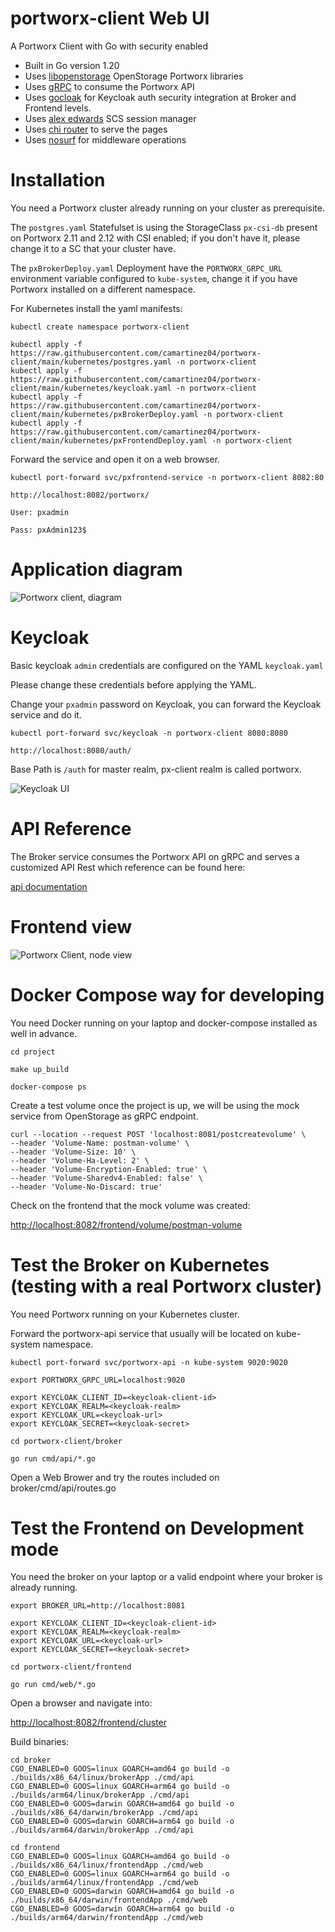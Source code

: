# portworx-client Web UI
A Portworx Client with Go with security enabled

- Built in Go version 1.20
- Uses [libopenstorage](https://github.com/libopenstorage/openstorage-sdk-clients) OpenStorage Portworx libraries
- Uses [gRPC](https://pkg.go.dev/google.golang.org/grpc) to consume the Portworx API
- Uses [gocloak](https://github.com/Nerzal/gocloak) for Keycloak auth security integration at Broker and Frontend levels.
- Uses [alex edwards](https://github.com/alexedwards/scs) SCS session manager
- Uses [chi router](https://github.com/go-chi/chi) to serve the pages
- Uses [nosurf](https://github.com/justinas/nosurf) for middleware operations

# Installation

You need a Portworx cluster already running on your cluster as prerequisite.

The `postgres.yaml` Statefulset is using the StorageClass `px-csi-db` present on Portworx 2.11 and 2.12 with CSI enabled; if you don't have it, please change it to a SC that your cluster have.

The `pxBrokerDeploy.yaml` Deployment have the `PORTWORX_GRPC_URL` environment variable configured to `kube-system`, change it if you have Portworx installed on a different namespace.

For Kubernetes install the yaml manifests: 

```
kubectl create namespace portworx-client

kubectl apply -f https://raw.githubusercontent.com/camartinez04/portworx-client/main/kubernetes/postgres.yaml -n portworx-client
kubectl apply -f https://raw.githubusercontent.com/camartinez04/portworx-client/main/kubernetes/keycloak.yaml -n portworx-client
kubectl apply -f https://raw.githubusercontent.com/camartinez04/portworx-client/main/kubernetes/pxBrokerDeploy.yaml -n portworx-client
kubectl apply -f https://raw.githubusercontent.com/camartinez04/portworx-client/main/kubernetes/pxFrontendDeploy.yaml -n portworx-client

```

Forward the service and open it on a web browser.

```
kubectl port-forward svc/pxfrontend-service -n portworx-client 8082:80

http://localhost:8082/portworx/ 

```

`User: pxadmin`

`Pass: pxAdmin123$`

# Application diagram

![Portworx client, diagram](./images/px-client-diagram.png)

# Keycloak


Basic keycloak `admin` credentials are configured on the YAML `keycloak.yaml` 

Please change these credentials before applying the YAML.

Change your `pxadmin` password on Keycloak, you can forward the Keycloak service and do it. 

```
kubectl port-forward svc/keycloak -n portworx-client 8080:8080

http://localhost:8080/auth/ 

```

Base Path is `/auth` for master realm, px-client realm is called portworx.

![Keycloak UI](./images/keycloak.png)

# API Reference

The Broker service consumes the Portworx API on gRPC and serves a customized API Rest which reference can be found here:

[api documentation](https://documenter.getpostman.com/view/17794050/VUqpsxJW)

# Frontend view

![Portworx Client, node view](./images/node-view.png)

# Docker Compose way for developing

You need Docker running on your laptop and docker-compose installed as well in advance.

```
cd project

make up_build

docker-compose ps

```

Create a test volume once the project is up, we will be using the mock service from OpenStorage as gRPC endpoint.

```
curl --location --request POST 'localhost:8081/postcreatevolume' \
--header 'Volume-Name: postman-volume' \
--header 'Volume-Size: 10' \
--header 'Volume-Ha-Level: 2' \
--header 'Volume-Encryption-Enabled: true' \
--header 'Volume-Sharedv4-Enabled: false' \
--header 'Volume-No-Discard: true'

```

Check on the frontend that the mock volume was created:

[http://localhost:8082/frontend/volume/postman-volume](http://localhost:8082/frontend/volume/postman-volume) 

# Test the Broker on Kubernetes (testing with a real Portworx cluster)

You need Portworx running on your Kubernetes cluster.

Forward the portworx-api service that usually will be located on kube-system namespace.

```
kubectl port-forward svc/portworx-api -n kube-system 9020:9020

export PORTWORX_GRPC_URL=localhost:9020

export KEYCLOAK_CLIENT_ID=<keycloak-client-id>
export KEYCLOAK_REALM=<keycloak-realm>
export KEYCLOAK_URL=<keycloak-url>
export KEYCLOAK_SECRET=<keycloak-secret>

cd portworx-client/broker

go run cmd/api/*.go

```

Open a Web Brower and try the routes included on broker/cmd/api/routes.go

# Test the Frontend on Development mode

You need the broker on your laptop or a valid endpoint where your broker is already running.

```
export BROKER_URL=http://localhost:8081

export KEYCLOAK_CLIENT_ID=<keycloak-client-id>
export KEYCLOAK_REALM=<keycloak-realm>
export KEYCLOAK_URL=<keycloak-url>
export KEYCLOAK_SECRET=<keycloak-secret>

cd portworx-client/frontend

go run cmd/web/*.go

```

Open a browser and navigate into:

[http://localhost:8082/frontend/cluster](http://localhost:8082/frontend/cluster) 

Build binaries:

```
cd broker 
CGO_ENABLED=0 GOOS=linux GOARCH=amd64 go build -o ./builds/x86_64/linux/brokerApp ./cmd/api
CGO_ENABLED=0 GOOS=linux GOARCH=arm64 go build -o ./builds/arm64/linux/brokerApp ./cmd/api
CGO_ENABLED=0 GOOS=darwin GOARCH=amd64 go build -o ./builds/x86_64/darwin/brokerApp ./cmd/api
CGO_ENABLED=0 GOOS=darwin GOARCH=arm64 go build -o ./builds/arm64/darwin/brokerApp ./cmd/api

cd frontend
CGO_ENABLED=0 GOOS=linux GOARCH=amd64 go build -o ./builds/x86_64/linux/frontendApp ./cmd/web
CGO_ENABLED=0 GOOS=linux GOARCH=arm64 go build -o ./builds/arm64/linux/frontendApp ./cmd/web
CGO_ENABLED=0 GOOS=darwin GOARCH=amd64 go build -o ./builds/x86_64/darwin/frontendApp ./cmd/web
CGO_ENABLED=0 GOOS=darwin GOARCH=arm64 go build -o ./builds/arm64/darwin/frontendApp ./cmd/web
```